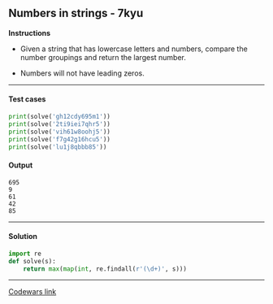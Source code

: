 ## Numbers in strings - 7kyu

**Instructions**

- Given a string that has lowercase letters and numbers, compare the number groupings and return the largest number. 

- Numbers will not have leading zeros.

---

#### Test cases

```python
print(solve('gh12cdy695m1'))
print(solve('2ti9iei7qhr5'))
print(solve('vih61w8oohj5'))
print(solve('f7g42g16hcu5'))
print(solve('lu1j8qbbb85'))
```

#### Output 
```
695
9
61
42
85
```

---

#### Solution

```python
import re 
def solve(s):
    return max(map(int, re.findall(r'(\d+)', s)))
```

---

[Codewars link](https://www.codewars.com/kata/59dd2c38f703c4ae5e000014)
